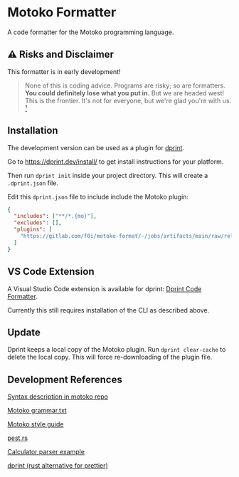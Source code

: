 # Motoko Formatter

A code formatter for the Motoko programming language.

## :warning: Risks and Disclaimer

This formatter is in early development!

> None of this is coding advice.
> Programs are risky; so are formatters.
> **You could definitely lose what you put in.**
> But we are headed west! This is the frontier.
> It's not for everyone, but we're glad you're with us.
> [¹](http://podcast.banklesshq.com/)

## Installation

The development version can be used as a plugin for [dprint](https://dprint.dev/).

Go to <https://dprint.dev/install/> to get install instructions for your platform.

Then run `dprint init` inside your project directory.
This will create a `.dprint.json` file.

Edit this `dprint.json` file to include include the Motoko plugin:

```json
{
  "includes": ["**/*.{mo}"],
  "excludes": [],
  "plugins": [
    "https://gitlab.com/f0i/motoko-format/-/jobs/artifacts/main/raw/release/dprint_plugin_motoko.wasm?job=release&file=plugin.wasm"
  ]
}
```

## VS Code Extension

A Visual Studio Code extension is available for dprint:
[Dprint Code Formatter](https://marketplace.visualstudio.com/items?itemName=dprint.dprint).

Currently this still requires installation of the CLI as described above.

## Update

Dprint keeps a local copy of the Motoko plugin.
Run `dprint clear-cache` to delete the local copy.
This will force re-downloading of the plugin file.

## Development References

[Syntax description in motoko repo](https://github.com/dfinity/motoko/blob/master/doc/modules/language-guide/pages/language-manual.adoc)

[Motoko grammar.txt](https://raw.githubusercontent.com/dfinity/motoko/master/doc/modules/language-guide/examples/grammar.txt)

[Motoko style guide](https://internetcomputer.org/docs/current/developer-docs/build/languages/motoko/style/)

[pest.rs](https://pest.rs/)

[Calculator parser example](https://createlang.rs/01_calculator/ast.html)

[dprint (rust alternative for prettier)](https://dprint.dev/plugin-dev/)
